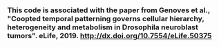 ### This code is associated with the paper from Genoves et al., "Coopted temporal patterning governs cellular hierarchy, heterogeneity and metabolism in Drosophila neuroblast tumors". eLife, 2019. http://dx.doi.org/10.7554/eLife.50375
